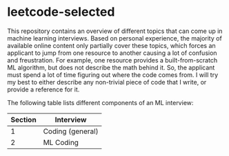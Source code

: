 # leetcode-selected
This repository contains an overview of different topics that can come up in machine learning interviews. Based on personal experience, the majority of available online content only partially cover these topics, which forces an applicant to jump from one resource to another causing a lot of confusion and freustration. For example, one resource provides a built-from-scratch ML algorithm, but does not describe the math behind it. So, the applicant must spend a lot of time figuring out where the code comes from. I will try my best to either describe any non-trivial piece of code that I write, or provide a reference for it.      

The following table lists different components of an ML interview:

| Section  | Interview |
| ------------- | ------------- |
| 1 | Coding (general)  |
| 2 | ML Coding  |


